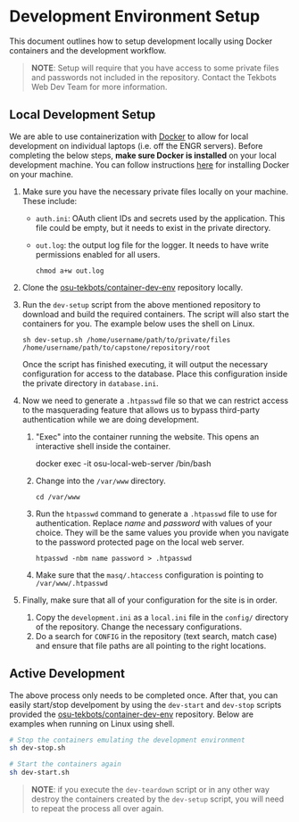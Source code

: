 # Development Environment Setup
This document outlines how to setup development locally using Docker containers and the development workflow.

> **NOTE**: Setup will require that you have access to some private files and passwords not included in the repository.
> Contact the Tekbots Web Dev Team for more information.

## Local Development Setup
We are able to use containerization with [Docker](https://www.docker.com/) to allow for local development on 
individual laptops (i.e. off the ENGR servers). Before completing the below steps, **make sure Docker is installed**
on your local development machine. You can follow instructions [here][osu-tekbots/container-dev-env] for installing
Docker on your machine.

1. Make sure you have the necessary private files locally on your machine. These include:
   - `auth.ini`: OAuth client IDs and secrets used by the application. This file could be empty, but it needs to
      exist in the private directory.
   - `out.log`: the output log file for the logger. It needs to have write permissions enabled for all users.

         chmod a+w out.log

1. Clone the [osu-tekbots/container-dev-env] repository locally.
1. Run the `dev-setup` script from the above mentioned repository to download and build the required containers. The
   script will also start the containers for you. The example below uses the shell on Linux.

       sh dev-setup.sh /home/username/path/to/private/files /home/username/path/to/capstone/repository/root

   Once the script has finished executing, it will output the necessary configuration for access to the database. Place
   this configuration inside the private directory in `database.ini`.

1. Now we need to generate a `.htpasswd` file so that we can restrict access to the masquerading feature that allows us
   to bypass third-party authentication while we are doing development.
   1. "Exec" into the container running the website. This opens an interactive shell inside the container.

         docker exec -it osu-local-web-server /bin/bash

   1. Change into the `/var/www` directory.

          cd /var/www

   1. Run the `htpasswd` command to generate a `.htpasswd` file to use for authentication. Replace *name* and *password*
      with values of your choice. They will be the same values you provide when you navigate to the password protected
      page on the local web server.

          htpasswd -nbm name password > .htpasswd
    
    1. Make sure that the `masq/.htaccess` configuration is pointing to `/var/www/.htpasswd`

1. Finally, make sure that all of your configuration for the site is in order.
   1. Copy the `development.ini` as a `local.ini` file in the `config/` directory of the repository. Change the 
      necessary configurations.
   1. Do a search for `CONFIG` in the repository (text search, match case) and ensure that file paths are all pointing
      to the right locations.

## Active Development
The above process only needs to be completed once. After that, you can easily start/stop develpoment by using the
`dev-start` and `dev-stop` scripts provided the [osu-tekbots/container-dev-env] repository. Below are examples when
running on Linux using shell.

```sh
# Stop the containers emulating the development environment
sh dev-stop.sh

# Start the containers again
sh dev-start.sh
```

> **NOTE**: if you execute the `dev-teardown` script or in any other way destroy the containers created by the
> `dev-setup` script, you will need to repeat the process all over again.

[osu-tekbots/container-dev-env]: https://github.com/osu-tekbots/container-dev-env